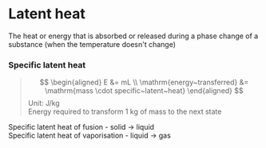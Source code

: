 # Latent heat

The heat or energy that is absorbed or released during a phase change of a substance (when the temperature doesn't change)

### Specific latent heat

> $$
\begin{aligned}
  E &= mL \\
  \mathrm{energy~transferred} &= \mathrm{mass \cdot specific~latent~heat}
\end{aligned}
> $$
> Unit: J/kg \
> Energy required to transform 1 kg of mass to the next state

Specific latent heat of fusion - solid → liquid \
Specific latent heat of vaporisation - liquid → gas
